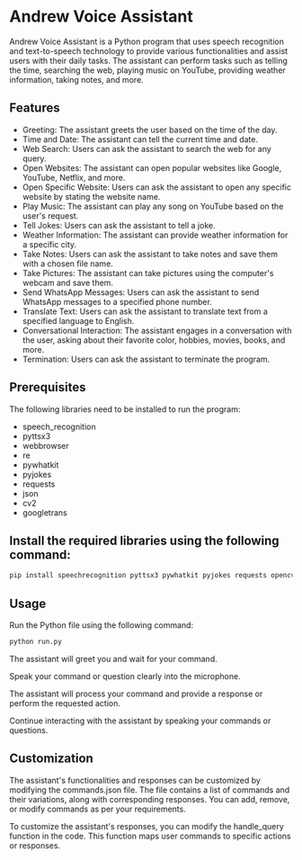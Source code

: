 # Andrew Voice Assistant

Andrew Voice Assistant is a Python program that uses speech recognition and text-to-speech technology to provide various functionalities and assist users with their daily tasks. The assistant can perform tasks such as telling the time, searching the web, playing music on YouTube, providing weather information, taking notes, and more.


## Features

- Greeting: The assistant greets the user based on the time of the day.
- Time and Date: The assistant can tell the current time and date.
- Web Search: Users can ask the assistant to search the web for any query.
- Open Websites: The assistant can open popular websites like Google, YouTube, Netflix, and more.
- Open Specific Website: Users can ask the assistant to open any specific website by stating the website name.
- Play Music: The assistant can play any song on YouTube based on the user's request.
- Tell Jokes: Users can ask the assistant to tell a joke.
- Weather Information: The assistant can provide weather information for a specific city.
- Take Notes: Users can ask the assistant to take notes and save them with a chosen file name.
- Take Pictures: The assistant can take pictures using the computer's webcam and save them.
- Send WhatsApp Messages: Users can ask the assistant to send WhatsApp messages to a specified phone number.
- Translate Text: Users can ask the assistant to translate text from a specified language to English.
- Conversational Interaction: The assistant engages in a conversation with the user, asking about their favorite color, hobbies, movies, books, and more.
- Termination: Users can ask the assistant to terminate the program.

## Prerequisites

The following libraries need to be installed to run the program:

- speech_recognition
- pyttsx3
- webbrowser
- re
- pywhatkit
- pyjokes
- requests
- json
- cv2
- googletrans

## Install the required libraries using the following command:
```bash
pip install speechrecognition pyttsx3 pywhatkit pyjokes requests opencv-python googletrans
```
## Usage

Run the Python file using the following command:
```bash
python run.py
```
The assistant will greet you and wait for your command.

Speak your command or question clearly into the microphone.

The assistant will process your command and provide a response or perform the requested action.

Continue interacting with the assistant by speaking your commands or questions.

## Customization
The assistant's functionalities and responses can be customized by modifying the commands.json file. The file contains a list of commands and their variations, along with corresponding responses. You can add, remove, or modify commands as per your requirements.

To customize the assistant's responses, you can modify the handle_query function in the code. This function maps user commands to specific actions or responses.
